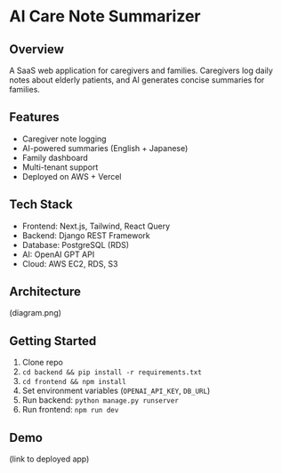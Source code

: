 # AI Care Note Summarizer

## Overview
A SaaS web application for caregivers and families. Caregivers log daily notes about elderly patients, and AI generates concise summaries for families.

## Features
- Caregiver note logging
- AI-powered summaries (English + Japanese)
- Family dashboard
- Multi-tenant support
- Deployed on AWS + Vercel

## Tech Stack
- Frontend: Next.js, Tailwind, React Query
- Backend: Django REST Framework
- Database: PostgreSQL (RDS)
- AI: OpenAI GPT API
- Cloud: AWS EC2, RDS, S3

## Architecture
(diagram.png)

## Getting Started
1. Clone repo
2. `cd backend && pip install -r requirements.txt`
3. `cd frontend && npm install`
4. Set environment variables (`OPENAI_API_KEY`, `DB_URL`)
5. Run backend: `python manage.py runserver`
6. Run frontend: `npm run dev`

## Demo
(link to deployed app)

